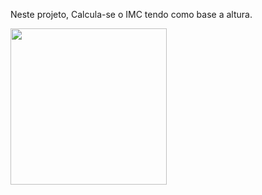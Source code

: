
Neste projeto, Calcula-se o IMC tendo como base a altura.

<a href="https://victorhmr.github.io/JS/IMC/"><img src="IMC.png" width="250px"></a>
